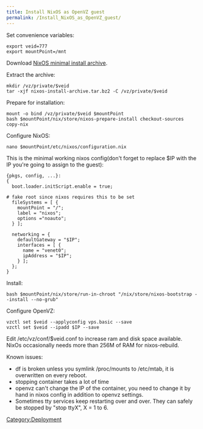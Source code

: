```yaml
---
title: Install NixOS as OpenVZ guest
permalink: /Install_NixOS_as_OpenVZ_guest/
---
```


Set convenience variables:

    export veid=777
    export mountPoint=/mnt

Download [NixOS minimal install archive](http://hydra.nixos.org/job/nixos/trunk/minimal_install_archive/).

Extract the archive:

    mkdir /vz/private/$veid
    tar -xjf nixos-install-archive.tar.bz2 -C /vz/private/$veid

Prepare for installation:

    mount -o bind /vz/private/$veid $mountPoint
    bash $mountPoint/nix/store/nixos-prepare-install checkout-sources copy-nix

Configure NixOS:

    nano $mountPoint/etc/nixos/configuration.nix

This is the minimal working nixos config(don't forget to replace $IP with the IP you're going to assign to the guest):

    {pkgs, config, ...}:
    {
      boot.loader.initScript.enable = true;

    # fake root since nixos requires this to be set
      fileSystems = [ {
        mountPoint = "/";
        label = "nixos";
        options ="noauto";
      } ];

      networking = {
        defaultGateway = "$IP";
        interfaces = [ {
          name = "venet0";
          ipAddress = "$IP";
        } ];
      };
    }

Install:

    bash $mountPoint/nix/store/run-in-chroot "/nix/store/nixos-bootstrap --install --no-grub"

Configure OpenVZ:

    vzctl set $veid --applyconfig vps.basic --save
    vzctl set $veid --ipadd $IP --save

Edit /etc/vz/conf/$veid.conf to increase ram and disk space available. NixOs occasionally needs more than 256M of RAM for nixos-rebuild.

Known issues:

-   df is broken unless you symlink /proc/mounts to /etc/mtab, it is overwritten on every reboot.
-   stopping container takes a lot of time
-   openvz can't change the IP of the container, you need to change it by hand in nixos config in addition to openvz settings.
-   Sometimes tty services keep restarting over and over. They can safely be stopped by "stop ttyX", X = 1 to 6.

[Category:Deployment](/Category:Deployment "wikilink")